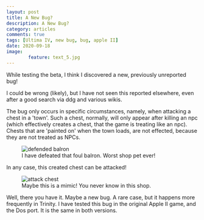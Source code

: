 ```yaml
---
layout: post
title: A New Bug?
description: A New Bug?
category: articles
comments: true
tags: [Ultima IV, new bug, bug, apple II]
date: 2020-09-18
image: 
        feature: text_5.jpg
---
```


While testing the beta, I think I discovered a new, previously unreported bug!

<!--more-->

I could be wrong (likely), but I have not seen this reported elsewhere, even after a good search via ddg and various wikis.

The bug only occurs in specific circumstances, namely, when attacking a chest in a 'town'. Such a chest, normally, will only appear after killing an npc (which effectively creates a chest, that the game is treating like an npc). Chests that are 'painted on' when the town loads, are not effected, because they are not treated as NPCs.

<figure>
	<img class="ScrollRev" alt="defended balron" data-tilt src="{{ site.url }}/images/defended_balron.png" />
	<figcaption>I have defeated that foul balron. Worst shop pet ever!</figcaption>
</figure>

In any case, this created chest can be attacked!

<figure>
	<img class="ScrollRev" alt="attack chest" data-tilt src="{{ site.url }}/images/attack_chest.png" />
	<figcaption>Maybe this is a mimic! You never know in this shop.</figcaption>
</figure>

Well, there you have it. Maybe a new bug. A rare case, but it happens more frequently in Trinity. I have tested this bug in the original Apple II game, and the Dos port. It is the same in both versions.

